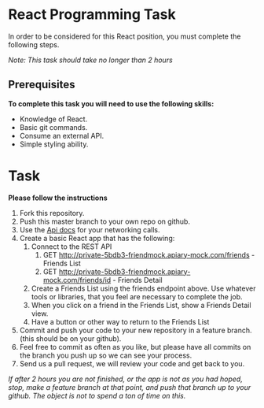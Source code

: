 # React Programming Task
In order to be considered for this React position, you must complete the following steps.

_Note: This task should take no longer than 2 hours_

## Prerequisites
__To complete this task you will need to use the following skills:__
* Knowledge of React.
* Basic git commands.
* Consume an external API.
* Simple styling ability.

# Task
__Please follow the instructions__
1. Fork this repository.
2. Push this master branch to your own repo on github.
3. Use the [Api docs](http://docs.friendmock.apiary.io/) for your networking calls.
4. Create a basic React app that has the following:
   1. Connect to the REST API
      1.  GET http://private-5bdb3-friendmock.apiary-mock.com/friends - Friends List
      2.  GET http://private-5bdb3-friendmock.apiary-mock.com/friends/id - Friends Detail
   2.  Create a Friends List using the friends endpoint above. Use whatever tools or libraries, that you feel are necessary to complete the job.
   3.  When you click on a friend in the Friends List, show a Friends Detail view.
   4.  Have a button or other way to return to the Friends List
5.  Commit and push your code to your new repository in a feature branch.(this should be on your github).
6.  Feel free to commit as often as you like, but please have all commits on the branch you push up so we can see your process.
7.  Send us a pull request, we will review your code and get back to you.

_If after 2 hours you are not finished, or the app is not as you had hoped, stop, make a feature branch at that point, and push that branch up to your github. The object is not to spend a ton of time on this._
